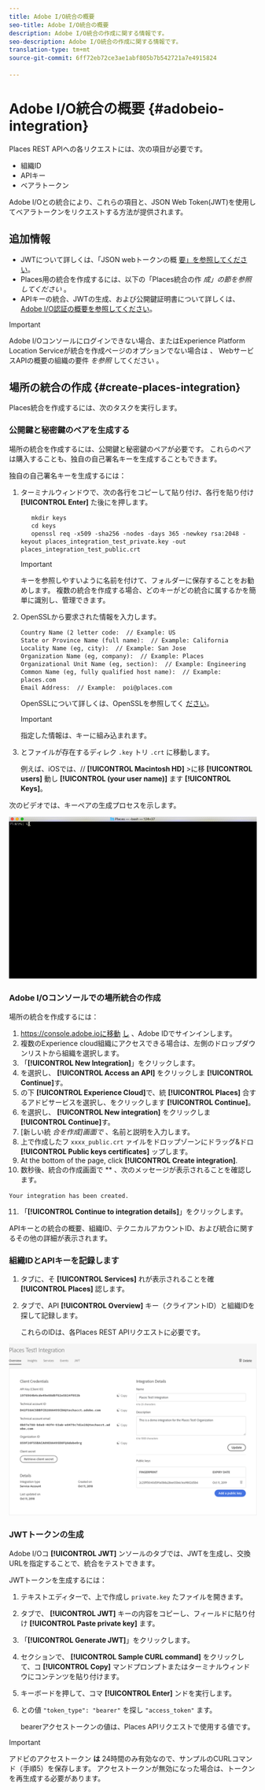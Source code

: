 ```yaml
---
title: Adobe I/O統合の概要
seo-title: Adobe I/O統合の概要
description: Adobe I/O統合の作成に関する情報です。
seo-description: Adobe I/O統合の作成に関する情報です。
translation-type: tm+mt
source-git-commit: 6ff72eb72ce3ae1abf805b7b542721a7e4915824

---
```



# Adobe I/O統合の概要 {#adobeio-integration}

Places REST APIへの各リクエストには、次の項目が必要です。

* 組織ID
* APIキー
* ベアラトークン

Adobe I/Oとの統合により、これらの項目と、JSON Web Token(JWT)を使用してベアラトークンをリクエストする方法が提供されます。

## 追加情報

* JWTについて詳しくは、「JSON webトークンの概 [要」を参照してください](https://jwt.io/introduction/)。
* Places用の統合を作成するには、以下の「Places統合の作 *成」の節を参照してください* 。
* APIキーの統合、JWTの生成、および公開鍵証明書について詳しくは、 [Adobe I/O認証の概要を参照してください](https://www.adobe.io/apis/cloudplatform/console/authentication/gettingstarted.html)。

>[!IMPORTANT]
>
>Adobe I/Oコンソールにログインできない場合、またはExperience Platform Location Serviceが統合を作成ページのオプションでない場合は *、* WebサービスAPIの概要の組織の要件 *を参照* してください [](/help/web-service-api/places-web-services.md)。

## 場所の統合の作成 {#create-places-integration}

Places統合を作成するには、次のタスクを実行します。

### 公開鍵と秘密鍵のペアを生成する

場所の統合を作成するには、公開鍵と秘密鍵のペアが必要です。 これらのペアは購入することも、独自の自己署名キーを生成することもできます。

独自の自己署名キーを生成するには：

1. ターミナルウィンドウで、次の各行をコピーして貼り付け、各行を貼り付け **[!UICONTROL Enter]** た後にを押します。

   ```text
      mkdir keys
      cd keys
      openssl req -x509 -sha256 -nodes -days 365 -newkey rsa:2048 -keyout places_integration_test_private.key -out    places_integration_test_public.crt
   ```

   >[!IMPORTANT]
   >
   >キーを参照しやすいように名前を付けて、フォルダーに保存することをお勧めします。 複数の統合を作成する場合、どのキーがどの統合に属するかを簡単に識別し、管理できます。

2. OpenSSLから要求された情報を入力します。

   ```text
   Country Name (2 letter code:  // Example: US
   State or Province Name (full name):  // Example: California
   Locality Name (eg, city):  // Example: San Jose
   Organization Name (eg, company):  // Example: Places
   Organizational Unit Name (eg, section):  // Example: Engineering
   Common Name (eg, fully qualified host name):  // Example: places.com
   Email Address:  // Example:  poi@places.com
   ```

   OpenSSLについて詳しくは、OpenSSLを参照してく [ださい](https://www.openssl.org/)。

   >[!IMPORTANT]
   >
   >指定した情報は、キーに組み込まれます。

3. とファイルが存在するディレク `.key` トリ `.crt` に移動します。

   例えば、iOSでは、// **[!UICONTROL Macintosh HD]** &gt;に移 **[!UICONTROL users]** 動し **[!UICONTROL (your user name)]** ます **[!UICONTROL Keys]**。

次のビデオでは、キーペアの生成プロセスを示します。

![](/help/assets/places_integration_video.gif)

### Adobe I/Oコンソールでの場所統合の作成

場所の統合を作成するには：

1. https://console.adobe.ioに移動 [し](https://console.adobe.io) 、Adobe IDでサインインします。
2. 複数のExperience cloud組織にアクセスできる場合は、左側のドロップダウンリストから組織を選択します。
3. 「**[!UICONTROL New Integration]**」をクリックします。
4. を選択し、 **[!UICONTROL Access an API]** をクリックしま **[!UICONTROL Continue]**&#x200B;す。
5. の下 **[!UICONTROL Experience Cloud]**&#x200B;で、統 **[!UICONTROL Places]** 合するアドビサービスを選択し、をクリックします **[!UICONTROL Continue]**。
6. を選択し、 **[!UICONTROL New integration]** をクリックしま **[!UICONTROL Continue]**&#x200B;す。
7. [新しい統 *合を作成]画面で* 、名前と説明を入力します。
8. 上で作成したフ `xxxx_public.crt` ァイルをドロップゾーンにドラッグ&amp;ドロ **[!UICONTROL Public keys certificates]** ップします。
9. At the bottom of the page, click **[!UICONTROL Create integration]**.
10. 数秒後、統合の作成画面で ** 、次のメッセージが表示されることを確認します。

   `Your integration has been created.`

11. 「**[!UICONTROL Continue to integration details]**」をクリックします。

   APIキーとの統合の概要、組織ID、テクニカルアカウントID、および統合に関するその他の詳細が表示されます。

### 組織IDとAPIキーを記録します

1. タブに、そ **[!UICONTROL Services]** れが表示されることを確 **[!UICONTROL Places]** 認します。
2. タブで、API **[!UICONTROL Overview]** キー（クライアントID）と組織IDを探して記録します。

   これらのIDは、各Places REST APIリクエストに必要です。

![](/help/assets/places_orgid_api-key.png)

### JWTトークンの生成

Adobe I/Oコ **[!UICONTROL JWT]** ンソールのタブでは、JWTを生成し、交換URLを指定することで、統合をテストできます。

JWTトークンを生成するには：

1. テキストエディターで、上で作成し `private.key` たファイルを開きます。
2. タブで、 **[!UICONTROL JWT]** キーの内容をコピーし、フィールドに貼り付け **[!UICONTROL Paste private key]** ます。
3. 「**[!UICONTROL Generate JWT]**」をクリックします。
4. セクションで、 **[!UICONTROL Sample CURL command]** をクリックして、コ **[!UICONTROL Copy]** マンドプロンプトまたはターミナルウィンドウにコンテンツを貼り付けます。
5. キーボードを押して、コマ **[!UICONTROL Enter]** ンドを実行します。
6. との値 `"token_type": "bearer"` を探し `"access_token"` ます。

   bearerアクセストークンの値は、Places APIリクエストで使用する値です。

>[!IMPORTANT]
>
>アドビのアクセストークン **は** 24時間のみ有効なので、サンプルのCURLコマンド（手順5）を保存します。 アクセストークンが無効になった場合は、トークンを再生成する必要があります。

